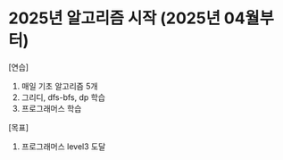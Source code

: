 # 2025년 알고리즘 시작 (2025년 04월부터)

[연습]
1. 매일 기초 알고리즘 5개
2. 그리디, dfs-bfs, dp 학습
3. 프로그래머스 학습



[목표]
1. 프로그래머스 level3 도달